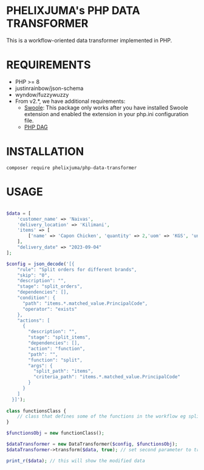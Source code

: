 # PHELIXJUMA's PHP DATA TRANSFORMER

This is a workflow-oriented data transformer implemented in PHP.


# REQUIREMENTS

* PHP >= 8
* justinrainbow/json-schema
* wyndow/fuzzywuzzy
* From v2.*, we have additional requirements:
  * [Swoole](https://github.com/swoole/swoole-src): This package only works after you have installed Swoole extension and
    enabled the extension in your php.ini configuration file.
  * [PHP DAG](https://github.com/jumaphelix/php-dag)  

# INSTALLATION

```
composer require phelixjuma/php-data-transformer
```

# USAGE

```php

$data = [
    'customer_name' => 'Naivas',
    'delivery_location' => 'Kilimani',
    'items' => [
        ['name' => 'Capon Chicken', 'quantity' => 2,'uom' => 'KGS', 'unit_price' => 100]
    ],
    "delivery_date" => "2023-09-04"
];

$config = json_decode('[{
    "rule": "Split orders for different brands",
    "skip": "0",
    "description": "",
    "stage": "split_orders",
    "dependencies": [],
    "condition": {
      "path": "items.*.matched_value.PrincipalCode",
      "operator": "exists"
    },
    "actions": [
      {
        "description": "",
        "stage": "split_items",
        "dependencies": [],
        "action": "function",
        "path": "",
        "function": "split",
        "args": {
          "split_path": "items",
          "criteria_path": "items.*.matched_value.PrincipalCode"
        }
      }
    ]
  }]');
  
class functionsClass {
    // class that defines some of the functions in the workflow eg split() function
}

$functionsObj = new functionClass();

$dataTransformer = new DataTransformer($config, $functionsObj);
$dataTransformer->transform($data, true); // set second parameter to true for parallel execution

print_r($data); // this will show the modified data

```
